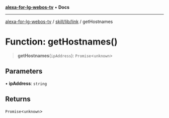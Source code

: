 [**alexa-for-lg-webos-tv**](../../../../README.md) • **Docs**

***

[alexa-for-lg-webos-tv](../../../../modules.md) / [skill/lib/link](../README.md) / getHostnames

# Function: getHostnames()

> **getHostnames**(`ipAddress`): `Promise`\<`unknown`\>

## Parameters

• **ipAddress**: `string`

## Returns

`Promise`\<`unknown`\>
